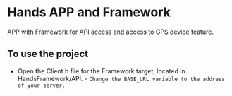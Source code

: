 # Hands APP and Framework
APP with Framework for API access and access to GPS device feature.

## To use the project

* Open the Client.h file for the Framework target, located in HandsFramework/API. - `Change the BASE_URL variable to the address of your server.`
